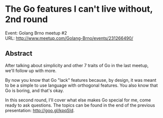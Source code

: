 # The Go features I can't live without, 2nd round

Event: Golang Brno meetup #2  
URL: http://www.meetup.com/Golang-Brno/events/231266490/

## Abstract

After talking about simplicity and other 7 traits of Go in the last meetup,
we'll follow up with more.

By now you know that Go "lack" features because, by design, it was meant to be a
simple to use language with orthogonal features. You also know that Go is
boring, and that's okay.

In this second round, I'll cover what else makes Go special for me, come ready
to ask questions. The topics can be found in the end of the previous
presentation: http://goo.gl/kpqSId.
